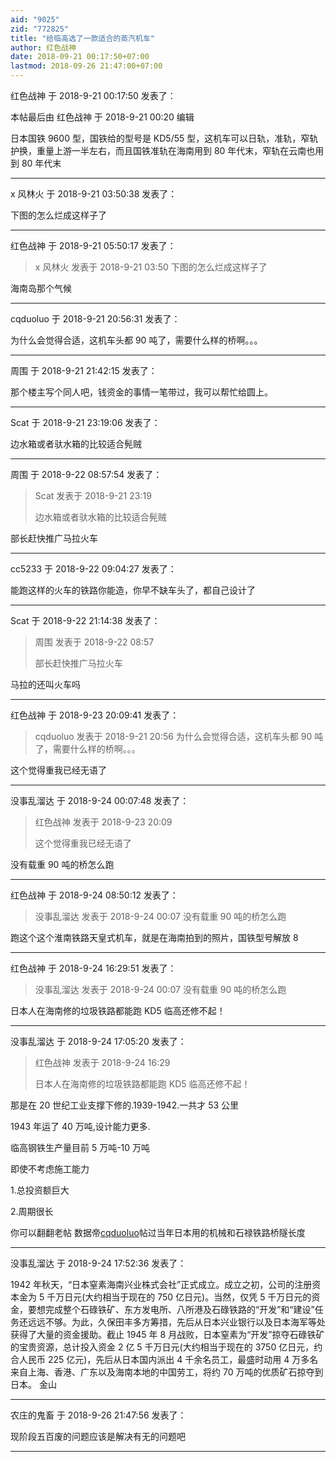 ```yaml
---
aid: "9025"
zid: "772825"
title: "给临高选了一款适合的蒸汽机车"
author: 红色战神
date: 2018-09-21 00:17:50+07:00
lastmod: 2018-09-26 21:47:00+07:00
---
```


红色战神 于 2018-9-21 00:17:50 发表了：

本帖最后由 红色战神 于 2018-9-21 00:20 编辑

日本国铁 9600 型，国铁给的型号是 KD5/55 型，这机车可以日轨，准轨，窄轨护换，重量上游一半左右，而且国铁准轨在海南用到 80 年代末，窄轨在云南也用到 80 年代末

---

x 风林火 于 2018-9-21 03:50:38 发表了：

下图的怎么烂成这样子了

---

红色战神 于 2018-9-21 05:50:17 发表了：

> x 风林火 发表于 2018-9-21 03:50 下图的怎么烂成这样子了

海南岛那个气候

---

cqduoluo 于 2018-9-21 20:56:31 发表了：

为什么会觉得合适，这机车头都 90 吨了，需要什么样的桥啊。。。

---

周围 于 2018-9-21 21:42:15 发表了：

那个楼主写个同人吧，钱资金的事情一笔带过，我可以帮忙给圆上。

---

Scat 于 2018-9-21 23:19:06 发表了：

边水箱或者驮水箱的比较适合髡贼

---

周围 于 2018-9-22 08:57:54 发表了：

> Scat 发表于 2018-9-21 23:19
>
> 边水箱或者驮水箱的比较适合髡贼

部长赶快推广马拉火车

---

cc5233 于 2018-9-22 09:04:27 发表了：

能跑这样的火车的铁路你能造，你早不缺车头了，都自己设计了

---

Scat 于 2018-9-22 21:14:38 发表了：

> 周围 发表于 2018-9-22 08:57
>
> 部长赶快推广马拉火车

马拉的还叫火车吗

---

红色战神 于 2018-9-23 20:09:41 发表了：

> cqduoluo 发表于 2018-9-21 20:56 为什么会觉得合适，这机车头都 90 吨了，需要什么样的桥啊。。。

这个觉得重我已经无语了

---

没事乱溜达 于 2018-9-24 00:07:48 发表了：

> 红色战神 发表于 2018-9-23 20:09
>
> 这个觉得重我已经无语了

没有载重 90 吨的桥怎么跑

---

红色战神 于 2018-9-24 08:50:12 发表了：

> 没事乱溜达 发表于 2018-9-24 00:07 没有载重 90 吨的桥怎么跑

跑这个这个淮南铁路天皇式机车，就是在海南拍到的照片，国铁型号解放 8

---

红色战神 于 2018-9-24 16:29:51 发表了：

> 没事乱溜达 发表于 2018-9-24 00:07 没有载重 90 吨的桥怎么跑

日本人在海南修的垃圾铁路都能跑 KD5 临高还修不起！

---

没事乱溜达 于 2018-9-24 17:05:20 发表了：

> 红色战神 发表于 2018-9-24 16:29
>
> 日本人在海南修的垃圾铁路都能跑 KD5 临高还修不起！

那是在 20 世纪工业支撑下修的.1939-1942.一共才 53 公里

1943 年运了 40 万吨,设计能力更多.

临高钢铁生产量目前 5 万吨-10 万吨

即使不考虑施工能力

1.总投资额巨大

2.周期很长

你可以翻翻老帖 数据帝[cqduoluo](http://bbs.northdy.com/space-uid-6063.html)帖过当年日本用的机械和石禄铁路桥隧长度

---

没事乱溜达 于 2018-9-24 17:52:36 发表了：

1942 年秋天，“日本窒素海南兴业株式会社”正式成立。成立之初，公司的注册资本金为 5 千万日元(大约相当于现在的 750 亿日元)。当然，仅凭 5 千万日元的资金，要想完成整个石碌铁矿、东方发电所、八所港及石碌铁路的“开发”和“建设”任务还远远不够。为此，久保田丰多方筹措，先后从日本兴业银行以及日本海军等处获得了大量的资金援助。截止 1945 年 8 月战败，日本窒素为“开发”掠夺石碌铁矿的宝贵资源，总计投入资金 2 亿 5 千万日元(大约相当于现在的 3750 亿日元，约合人民币 225 亿元)，先后从日本国内派出 4 千余名员工，最盛时动用 4 万多名来自上海、香港、广东以及海南本地的中国劳工，将约 70 万吨的优质矿石掠夺到日本。 金山

---

农庄的鬼畜 于 2018-9-26 21:47:56 发表了：

现阶段五百废的问题应该是解决有无的问题吧

---
